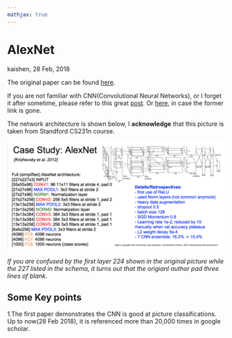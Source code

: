 ```yaml
---
mathjax: true
---
```


# AlexNet

kaishen, 28 Feb, 2018

The original paper can be found [here](https://papers.nips.cc/paper/4824-imagenet-classification-with-deep-convolutional-neural-networks.pdf).

If you are not familiar with CNN(Convolutional Neural Networks), or I forget it after sometime, please refer to this great [post](http://cs231n.github.io/convolutional-networks/). Or [here](https://github.com/Oukaishen/PaperNotes/blob/master/materials/CS231n%20CNN%20note.pdf), in case the former link is gone.

The network architecture is shown below, I **acknowledge** that this picture is taken from Standford CS231n course.

![AlexNet architecture](./pictures/AlexNet.png)

*If you are confused by the first layer 224 shown in the original picture while the 227 listed in the schema, it turns out that the origianl author pad three lines of blank.*

## Some Key points

1.The first paper demonstrates the CNN is good at picture classifications. Up to now(28 Feb 2018), it is referenced more than 20,000 times in google scholar.

